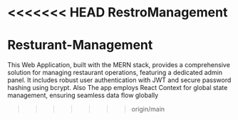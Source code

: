 <<<<<<< HEAD
RestroManagement
=======
# Resturant-Management
This Web Application, built with the MERN stack, provides a comprehensive solution for managing restaurant operations, featuring a dedicated admin panel. It includes robust user authentication with JWT and secure password hashing using bcrypt. Also The app employs React Context for global state management, ensuring seamless data flow globally 
>>>>>>> origin/main
